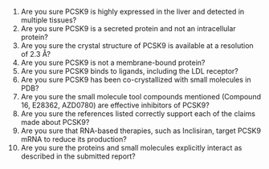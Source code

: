 1. Are you sure PCSK9 is highly expressed in the liver and detected in multiple tissues?
2. Are you sure PCSK9 is a secreted protein and not an intracellular protein?
3. Are you sure the crystal structure of PCSK9 is available at a resolution of 2.3 Å?
4. Are you sure PCSK9 is not a membrane-bound protein?
5. Are you sure PCSK9 binds to ligands, including the LDL receptor?
6. Are you sure PCSK9 has been co-crystallized with small molecules in PDB?
7. Are you sure the small molecule tool compounds mentioned (Compound 16, E28362, AZD0780) are effective inhibitors of PCSK9?
8. Are you sure the references listed correctly support each of the claims made about PCSK9?
9. Are you sure that RNA-based therapies, such as Inclisiran, target PCSK9 mRNA to reduce its production?
10. Are you sure the proteins and small molecules explicitly interact as described in the submitted report?